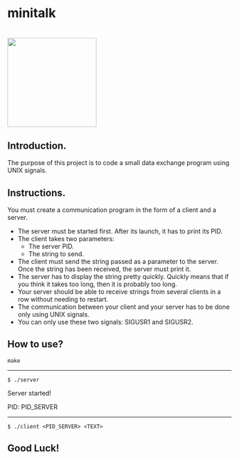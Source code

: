 # minitalk

# <img src= "https://drive.google.com/uc?export=view&id=1b_kzw4HYVyxW66moF7JvpGp5JE0Un5Rn" width=200 height=200>

## Introduction.

The purpose of this project is to code a small data exchange program using UNIX signals.
## Instructions.

You must create a communication program in the form of a client and a server.
* The server must be started first. After its launch, it has to print its PID.
* The client takes two parameters: 
  * The server PID.
  *  The string to send.
* The client must send the string passed as a parameter to the server. Once the string has been received, the server must print it.
* The server has to display the string pretty quickly. Quickly means that if you think it takes too long, then it is probably too long.
* Your server should be able to receive strings from several clients in a row without needing to restart.
* The communication between your client and your server has to be done only using UNIX signals.
* You can only use these two signals: SIGUSR1 and SIGUSR2.

## How to use?

`make`
***
`$ ./server`

Server started!

PID: PID_SERVER
***
`$ ./client <PID_SERVER> <TEXT>`

## Good Luck!

